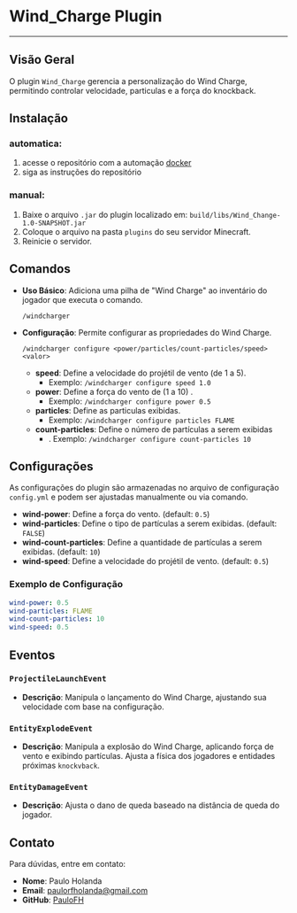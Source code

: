 # Wind_Charge Plugin

---
## Visão Geral

O plugin `Wind_Charge` gerencia a personalização do Wind Charge, permitindo controlar velocidade, particulas e a força do knockback. 


## Instalação

### automatica:

1. acesse o repositório com a automação [docker](https://github.com/PauloFH/Teste-de-Recrutamento-Developer-Java-Junior)
2. siga as instruções do repositório

### manual:

1. Baixe o arquivo `.jar` do plugin localizado em: `build/libs/Wind_Change-1.0-SNAPSHOT.jar`
2. Coloque o arquivo  na pasta `plugins` do seu servidor Minecraft.
3. Reinicie o servidor.


## Comandos


- **Uso Básico**: Adiciona uma pilha de "Wind Charge" ao inventário do jogador que executa o comando.

  ```
  /windcharger
  ```

- **Configuração**: Permite configurar as propriedades do Wind Charge.

  ```
  /windcharger configure <power/particles/count-particles/speed> <valor>
  ``` 
  - **speed**: Define a velocidade do projétil de vento (de 1 a 5).
    - Exemplo: `/windcharger configure speed 1.0`
  - **power**: Define a força do vento de (1 a 10) .
    - Exemplo: `/windcharger configure power 0.5`
  - **particles**: Define as particulas exibidas.
    - Exemplo: `/windcharger configure particles FLAME`
  - **count-particles**: Define o número de partículas a serem exibidas
    - . Exemplo: `/windcharger configure count-particles 10`
   

## Configurações

As configurações do plugin são armazenadas no arquivo de configuração `config.yml` e podem ser ajustadas manualmente ou via comando.

- **wind-power**: Define a força do vento. (default: `0.5`)
- **wind-particles**: Define o tipo de partículas a serem exibidas. (default: `FALSE`)
- **wind-count-particles**: Define a quantidade de partículas a serem exibidas. (default: `10`)
- **wind-speed**: Define a velocidade do projétil de vento. (default: `0.5`)

### Exemplo de Configuração

```yaml
wind-power: 0.5
wind-particles: FLAME
wind-count-particles: 10
wind-speed: 0.5
```

## Eventos

### `ProjectileLaunchEvent`

- **Descrição**: Manipula o lançamento do Wind Charge, ajustando sua velocidade com base na configuração.

### `EntityExplodeEvent`

- **Descrição**: Manipula a explosão do Wind Charge, aplicando força de vento e exibindo partículas. Ajusta a física dos jogadores e entidades próximas `knockvback`.

### `EntityDamageEvent`

- **Descrição**: Ajusta o dano de queda baseado na distância de queda do jogador.


## Contato

Para dúvidas, entre em contato:
- **Nome**: Paulo Holanda
- **Email**: [paulorfholanda@gmail.com](mailto:paulorfholanda@gmail.com)
- **GitHub**: [PauloFH](https://github.com/PauloFH)

